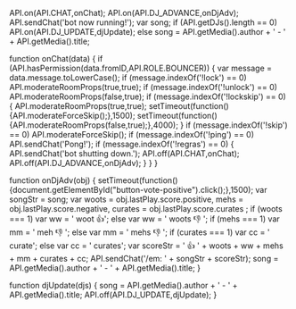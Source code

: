 API.on(API.CHAT,onChat);
API.on(API.DJ_ADVANCE,onDjAdv);
API.sendChat('bot now running!');
var song;
if (API.getDJs().length == 0) API.on(API.DJ_UPDATE,djUpdate);
else song = API.getMedia().author + ' - ' + API.getMedia().title;

function onChat(data) {
	if (API.hasPermission(data.fromID,API.ROLE.BOUNCER)) {
		var message = data.message.toLowerCase();
		if (message.indexOf('!lock') == 0) API.moderateRoomProps(true,true);
		if (message.indexOf('!unlock') == 0) API.moderateRoomProps(false,true);
		if (message.indexOf('!lockskip') == 0) {
			API.moderateRoomProps(true,true);
			setTimeout(function(){API.moderateForceSkip();},1500);
			setTimeout(function(){API.moderateRoomProps(false,true);},4000);
		}
		if (message.indexOf('!skip') == 0) API.moderateForceSkip();
		if (message.indexOf('!ping') == 0) API.sendChat('Pong!');
		if (message.indexOf('!regras') == 0) { 
			API.sendChat('bot shutting down.');
			API.off(API.CHAT,onChat);
			API.off(API.DJ_ADVANCE,onDjAdv);
		}
	}
}

function onDjAdv(obj) {
	setTimeout(function(){document.getElementById("button-vote-positive").click();},1500);
	var songStr = song;
	var woots = obj.lastPlay.score.positive, mehs = obj.lastPlay.score.negative, curates = obj.lastPlay.score.curates ;
	if (woots === 1) var ww = ' woot :+1:'; else var ww = ' woots :-1: ';
	if (mehs === 1) var mm = ' meh :-1:  '; else var mm = ' mehs :-1:  ';
	if (curates === 1) var cc = ' curate'; else var cc = ' curates';
	var scoreStr = ' :+1:  ' + woots + ww + mehs + mm + curates + cc;
	API.sendChat('/em: ' + songStr + scoreStr);
	song = API.getMedia().author + ' - ' + API.getMedia().title;
}

function djUpdate(djs) {
	song = API.getMedia().author + ' - ' + API.getMedia().title;
	API.off(API.DJ_UPDATE,djUpdate);
}

